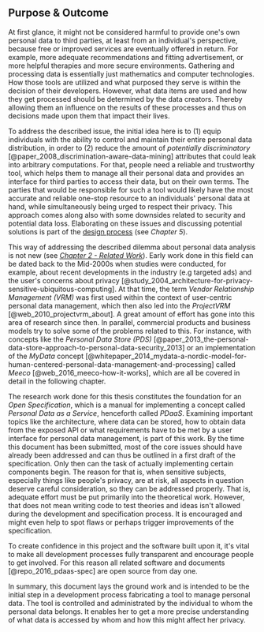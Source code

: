 ## Purpose & Outcome



At first glance, it might not be considered harmful to provide one's own personal data to third 
parties, at least from an individual's perspective, because free or improved services are eventually 
offered in return. For example, more adequate recommendations and fitting advertisement, or more 
helpful therapies and more secure environments. 
Gathering and processing data is essentially just mathematics and computer technologies. How those 
tools are utilized and what purposed they serve is within the decision of their developers. However, 
what data items are used and how they get processed should be determined by the data creators. 
Thereby allowing them an influence on the results of these processes and thus on decisions made upon 
them that impact their lives.

To address the described issue, the initial idea here is to (1) equip individuals with the ability 
to control and maintain their entire personal data distribution, in order to (2) reduce the amount 
of *potentially discriminatory* [@paper_2008_discrimination-aware-data-mining] attributes that could 
leak into arbitrary computations. For that, people need a reliable and trustworthy tool, which helps 
them to manage all their personal data and provides an interface for third parties to access their 
data, but on their own terms. The parties that would be responsible for such a tool would likely 
have the most accurate and reliable one-stop resource to an individuals' personal data at hand, 
while simultaneously being urged to respect their privacy. This approach comes along also with some 
downsides related to security and potential data loss. Elaborating on these issues and discussing 
potential solutions is part of the [design process](#design-discussion) (see *Chapter 5*).

This way of addressing the described dilemma about personal data analysis is not new (see 
*[Chapter 2 - Related Work](#related-work)*). Early work done in this field can be dated back to the 
Mid-2000s when studies were conducted, for example, about recent developments in the industry 
(e.g targeted ads) and the user's concerns about privacy 
[@study_2004_architecture-for-privacy-sensitive-ubiquitous-computing]. At that time, the term 
*Vendor Relationship Management (VRM)* was first used within the context of user-centric personal 
data management, which then also led into the *ProjectVRM* [@web_2010_projectvrm_about]. 
A great amount of effort has gone into this area of research since then. In parallel, commercial 
products and business models try to solve some of the problems related to this. For instance, with 
concepts like the *Personal Data Store (PDS)* 
[@paper_2013_the-personal-data-store-approach-to-personal-data-security_2013] or an implementation
of the *MyData* concept 
[@whitepaper_2014_mydata-a-nordic-model-for-human-centered-personal-data-management-and-processing] 
called *Meeco* [@web_2016_meeco-how-it-works], which are all be covered in detail in the following 
chapter.

The research work done for this thesis constitutes the foundation for an *Open Specification*, which 
is a manual for implementing a concept called *Personal Data as a Service*, henceforth called 
*PDaaS*. Examining important topics like the architecture, where data can be stored, how to obtain 
data from the exposed API or what requirements have to be met by a user interface for personal data 
management, is part of this work. By the time this document has been submitted, most of the core 
issues should have already been addressed and can thus be outlined in a first draft of the 
specification. 
Only then can the task of actually implementing certain components begin. The reason for that is, 
when sensitive subjects, especially things like people's privacy, are at risk, all aspects in 
question deserve careful consideration, so they can be addressed properly. That is, adequate effort 
must be put primarily into the theoretical work. However, that does not mean writing code to test 
theories and ideas isn't allowed during the development and specification process. It is encouraged 
and might even help to spot flaws or perhaps trigger improvements of the specification.

To create confidence in this project and the software built upon it, it's vital to make all 
development processes fully transparent and encourage people to get involved. For this reason all 
related software and documents [@repo_2016_pdaas-spec] are open source from day one.

In summary, this document lays the ground work and is intended to be the initial step in a 
development process fabricating a tool to manage personal data. The tool is controlled and 
administrated by the individual to whom the personal data belongs. It enables her to get a more 
precise understanding of what data is accessed by whom and how this might affect her privacy.
